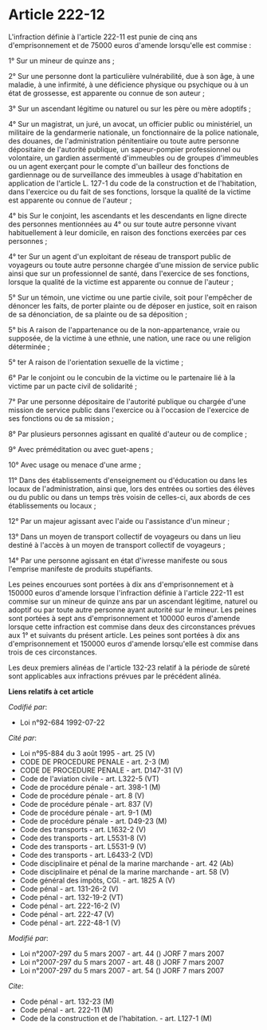 # Article 222-12

L'infraction définie à l'article 222-11 est punie de cinq ans d'emprisonnement et de 75000 euros d'amende lorsqu'elle est
commise :

1° Sur un mineur de quinze ans ;

2° Sur une personne dont la particulière vulnérabilité, due à son âge, à une maladie, à une infirmité, à une déficience
physique ou psychique ou à un état de grossesse, est apparente ou connue de son auteur ;

3° Sur un ascendant légitime ou naturel ou sur les père ou mère adoptifs ;

4° Sur un magistrat, un juré, un avocat, un officier public ou ministériel, un militaire de la gendarmerie nationale, un
fonctionnaire de la police nationale, des douanes, de l'administration pénitentiaire ou toute autre personne dépositaire de
l'autorité publique, un sapeur-pompier professionnel ou volontaire, un gardien assermenté d'immeubles ou de groupes
d'immeubles ou un agent exerçant pour le compte d'un bailleur des fonctions de gardiennage ou de surveillance des immeubles à
usage d'habitation en application de l'article L. 127-1 du code de la construction et de l'habitation, dans l'exercice ou du
fait de ses fonctions, lorsque la qualité de la victime est apparente ou connue de l'auteur ;

4° bis Sur le conjoint, les ascendants et les descendants en ligne directe des personnes mentionnées au 4° ou sur toute autre
personne vivant habituellement à leur domicile, en raison des fonctions exercées par ces personnes ;

4° ter Sur un agent d'un exploitant de réseau de transport public de voyageurs ou toute autre personne chargée d'une mission
de service public ainsi que sur un professionnel de santé, dans l'exercice de ses fonctions, lorsque la qualité de la victime
est apparente ou connue de l'auteur ;

5° Sur un témoin, une victime ou une partie civile, soit pour l'empêcher de dénoncer les faits, de porter plainte ou de
déposer en justice, soit en raison de sa dénonciation, de sa plainte ou de sa déposition ;

5° bis A raison de l'appartenance ou de la non-appartenance, vraie ou supposée, de la victime à une ethnie, une nation, une
race ou une religion déterminée ;

5° ter A raison de l'orientation sexuelle de la victime ;

6° Par le conjoint ou le concubin de la victime ou le partenaire lié à la victime par un pacte civil de solidarité ;

7° Par une personne dépositaire de l'autorité publique ou chargée d'une mission de service public dans l'exercice ou à
l'occasion de l'exercice de ses fonctions ou de sa mission ;

8° Par plusieurs personnes agissant en qualité d'auteur ou de complice ;

9° Avec préméditation ou avec guet-apens ;

10° Avec usage ou menace d'une arme ;

11° Dans des établissements d'enseignement ou d'éducation ou dans les locaux de l'administration, ainsi que, lors des entrées
ou sorties des élèves ou du public ou dans un temps très voisin de celles-ci, aux abords de ces établissements ou locaux ;

12° Par un majeur agissant avec l'aide ou l'assistance d'un mineur ;

13° Dans un moyen de transport collectif de voyageurs ou dans un lieu destiné à l'accès à un moyen de transport collectif de
voyageurs ;

14° Par une personne agissant en état d'ivresse manifeste ou sous l'emprise manifeste de produits stupéfiants.

Les peines encourues sont portées à dix ans d'emprisonnement et à 150000 euros d'amende lorsque l'infraction définie à
l'article 222-11 est commise sur un mineur de quinze ans par un ascendant légitime, naturel ou adoptif ou par toute autre
personne ayant autorité sur le mineur. Les peines sont portées à sept ans d'emprisonnement et 100000 euros d'amende lorsque
cette infraction est commise dans deux des circonstances prévues aux 1° et suivants du présent article. Les peines sont
portées à dix ans d'emprisonnement et 150000 euros d'amende lorsqu'elle est commise dans trois de ces circonstances.

Les deux premiers alinéas de l'article 132-23 relatif à la période de sûreté sont applicables aux infractions prévues par le
précédent alinéa.

**Liens relatifs à cet article**

_Codifié par_:

  - Loi n°92-684 1992-07-22

_Cité par_:

  - Loi n°95-884 du 3 août 1995 - art. 25 (V)
  - CODE DE PROCEDURE PENALE - art. 2-3 (M)
  - CODE DE PROCEDURE PENALE - art. D147-31 (V)
  - Code de l'aviation civile - art. L322-5 (VT)
  - Code de procédure pénale - art. 398-1 (M)
  - Code de procédure pénale - art. 8 (V)
  - Code de procédure pénale - art. 837 (V)
  - Code de procédure pénale - art. 9-1 (M)
  - Code de procédure pénale - art. D49-23 (M)
  - Code des transports - art. L1632-2 (V)
  - Code des transports - art. L5531-8 (V)
  - Code des transports - art. L5531-9 (V)
  - Code des transports - art. L6433-2 (VD)
  - Code disciplinaire et pénal de la marine marchande - art. 42 (Ab)
  - Code disciplinaire et pénal de la marine marchande - art. 58 (V)
  - Code général des impôts, CGI. - art. 1825 A (V)
  - Code pénal - art. 131-26-2 (V)
  - Code pénal - art. 132-19-2 (VT)
  - Code pénal - art. 222-16-2 (V)
  - Code pénal - art. 222-47 (V)
  - Code pénal - art. 222-48-1 (V)

_Modifié par_:

  - Loi n°2007-297 du 5 mars 2007 - art. 44 () JORF 7 mars 2007
  - Loi n°2007-297 du 5 mars 2007 - art. 48 () JORF 7 mars 2007
  - Loi n°2007-297 du 5 mars 2007 - art. 54 () JORF 7 mars 2007

_Cite_:

  - Code pénal - art. 132-23 (M)
  - Code pénal - art. 222-11 (M)
  - Code de la construction et de l'habitation. - art. L127-1 (M)
